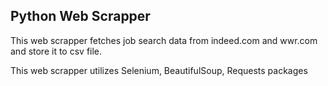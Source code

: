 ## Python Web Scrapper

This web scrapper fetches job search data from indeed.com and wwr.com and store it to csv file.

This web scrapper utilizes Selenium, BeautifulSoup, Requests packages
